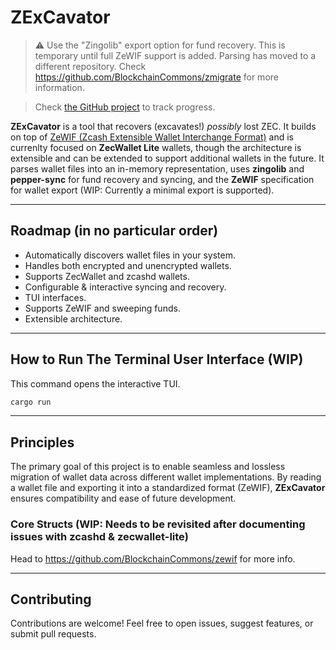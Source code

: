 # ZExCavator

> ⚠️ Use the "Zingolib" export option for fund recovery. This is temporary until full ZeWIF support is added.
> Parsing has moved to a different repository. Check https://github.com/BlockchainCommons/zmigrate for more information.

> Check [the GitHub project](https://github.com/orgs/zingolabs/projects/9) to track progress.

**ZExCavator** is a tool that recovers (excavates!) _possibly_ lost ZEC.
It builds on top of [ZeWIF (Zcash Extensible Wallet Interchange Format)](https://github.com/BlockchainCommons/zewif) and is currenlty focused on **ZecWallet Lite** wallets, though the architecture is extensible and can be extended to support additional wallets in the future. It parses wallet files into an in-memory representation, uses **zingolib** and **pepper-sync** for fund recovery and syncing, and the **ZeWIF** specification for wallet export (WIP: Currently a minimal export is supported).

---

## Roadmap (in no particular order)

- Automatically discovers wallet files in your system.
- Handles both encrypted and unencrypted wallets.
- Supports ZecWallet and zcashd wallets.
- Configurable & interactive syncing and recovery.
- TUI interfaces.
- Supports ZeWIF and sweeping funds.
- Extensible architecture.

---

## How to Run The Terminal User Interface (WIP)

This command opens the interactive TUI.

```bash
cargo run
```

---

## Principles

The primary goal of this project is to enable seamless and lossless migration of wallet data across different wallet implementations.
By reading a wallet file and exporting it into a standardized format (ZeWIF), **ZExCavator** ensures compatibility and ease of future development.

### Core Structs (WIP: Needs to be revisited after documenting issues with zcashd & zecwallet-lite)

Head to https://github.com/BlockchainCommons/zewif for more info.

---

## Contributing

Contributions are welcome! Feel free to open issues, suggest features, or submit pull requests.
